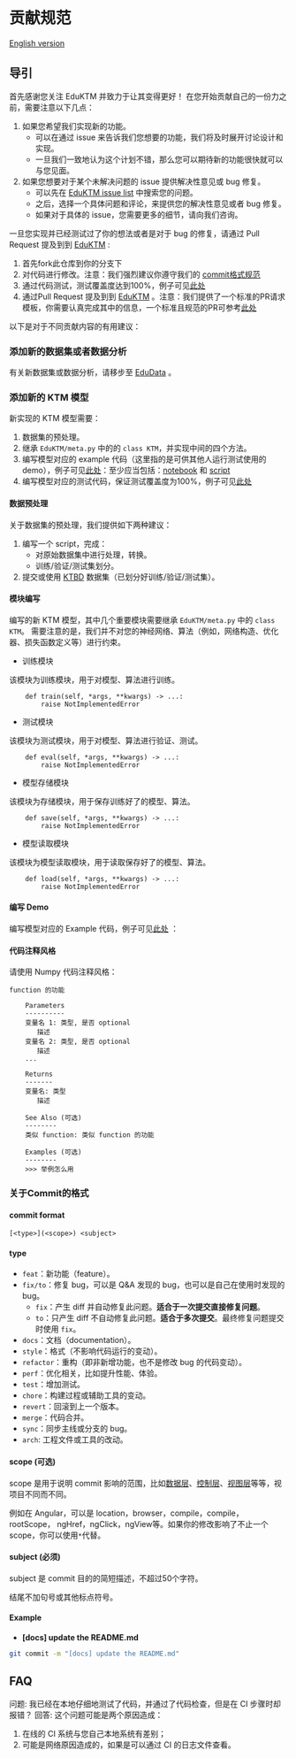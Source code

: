# 贡献规范

[English version](CONTRIBUTE.md)

## 导引

首先感谢您关注 EduKTM 并致力于让其变得更好！
在您开始贡献自己的一份力之前，需要注意以下几点：

1. 如果您希望我们实现新的功能。
   - 可以在通过 issue 来告诉我们您想要的功能，我们将及时展开讨论设计和实现。
   - 一旦我们一致地认为这个计划不错，那么您可以期待新的功能很快就可以与您见面。
2. 如果您想要对于某个未解决问题的 issue 提供解决性意见或 bug 修复。
   - 可以先在 [EduKTM issue list](https://github.com/bigdata-ustc/EduKTM/issues) 中搜索您的问题。
   - 之后，选择一个具体问题和评论，来提供您的解决性意见或者 bug 修复。
   - 如果对于具体的 issue，您需要更多的细节，请向我们咨询。

一旦您实现并已经测试过了你的想法或者是对于 bug 的修复，请通过 Pull Request 提及到到 [EduKTM](https://github.com/bigdata-ustc/EduKTM) :
1. 首先fork此仓库到你的分支下
2. 对代码进行修改。注意：我们强烈建议你遵守我们的 [commit格式规范](CONTRIBUTE_CH.md#关于Commit的格式)
3. 通过代码测试，测试覆盖度达到100%，例子可见[此处](tests/dkt)
4. 通过Pull Request 提及到到 [EduKTM](https://github.com/bigdata-ustc/EduKTM) 。注意：我们提供了一个标准的PR请求模板，你需要认真完成其中的信息，一个标准且规范的PR可参考[此处]()

以下是对于不同贡献内容的有用建议：

### 添加新的数据集或者数据分析

有关新数据集或数据分析，请移步至 [EduData](https://github.com/bigdata-ustc/EduData) 。

### 添加新的 KTM 模型

新实现的 KTM 模型需要：
1. 数据集的预处理。
2. 继承 `EduKTM/meta.py` 中的的 `class KTM`，并实现中间的四个方法。
3. 编写模型对应的 example 代码（这里指的是可供其他人运行测试使用的 demo），例子可见[此处](examples/DKT)：至少应当包括：[notebook](examples/DKT/DKT.ipynb) 和 [script](examples/DKT/DKT.py)
4. 编写模型对应的测试代码，保证测试覆盖度为100%，例子可见[此处](tests/dkt)

#### 数据预处理

关于数据集的预处理，我们提供如下两种建议：

1. 编写一个 script，完成：
   - 对原始数据集中进行处理，转换。
   - 训练/验证/测试集划分。
2. 提交或使用 [KTBD](https://github.com/bigdata-ustc/EduData) 数据集（已划分好训练/验证/测试集）。

#### 模块编写

编写的新 KTM 模型，其中几个重要模块需要继承 `EduKTM/meta.py` 中的 `class KTM`。
需要注意的是，我们并不对您的神经网络、算法（例如，网络构造、优化器、损失函数定义等）进行约束。

- 训练模块

该模块为训练模块，用于对模型、算法进行训练。

```python3
    def train(self, *args, **kwargs) -> ...:
        raise NotImplementedError
```

- 测试模块

该模块为测试模块，用于对模型、算法进行验证、测试。

```python3
    def eval(self, *args, **kwargs) -> ...:
        raise NotImplementedError
```

- 模型存储模块

该模块为存储模块，用于保存训练好了的模型、算法。

```python3
    def save(self, *args, **kwargs) -> ...:
        raise NotImplementedError
```

- 模型读取模块

该模块为模型读取模块，用于读取保存好了的模型、算法。

```python3
    def load(self, *args, **kwargs) -> ...:
        raise NotImplementedError
```

#### 编写 Demo

编写模型对应的 Example 代码，例子可见[此处](examples/DKT) ：

#### 代码注释风格

请使用 Numpy 代码注释风格：

```
function 的功能

    Parameters
    ----------
    变量名 1: 类型, 是否 optional
       描述
    变量名 2: 类型, 是否 optional
       描述
    ...

    Returns
    -------
    变量名: 类型
       描述

    See Also (可选)
    --------
    类似 function: 类似 function 的功能

    Examples (可选)
    --------
    >>> 举例怎么用
```

### 关于Commit的格式

#### commit format

```
[<type>](<scope>) <subject>
```

#### type
- `feat`：新功能（feature）。
- `fix/to`：修复 bug，可以是 Q&A  发现的 bug，也可以是自己在使用时发现的 bug。
   - `fix`：产生 diff 并自动修复此问题。**适合于一次提交直接修复问题**。
   - `to`：只产生 diff 不自动修复此问题。**适合于多次提交**。最终修复问题提交时使用 `fix`。
- `docs`：文档（documentation）。
- `style`：格式（不影响代码运行的变动）。
- `refactor`：重构（即非新增功能，也不是修改 bug 的代码变动）。
- `perf`：优化相关，比如提升性能、体验。
- `test`：增加测试。
- `chore`：构建过程或辅助工具的变动。
- `revert`：回滚到上一个版本。
- `merge`：代码合并。
- `sync`：同步主线或分支的 bug。
- `arch`: 工程文件或工具的改动。

#### scope (可选)

scope 是用于说明 commit 影响的范围，比如<u>数据层</u>、<u>控制层</u>、<u>视图层</u>等等，视项目不同而不同。

例如在 Angular，可以是 location，browser，compile，compile，rootScope， ngHref，ngClick，ngView等。如果你的修改影响了不止一个scope，你可以使用`*`代替。

#### subject (必须)

subject 是 commit 目的的简短描述，不超过50个字符。

结尾不加句号或其他标点符号。

#### Example

- **[docs] update the README.md**

```sh
git commit -m "[docs] update the README.md"
```

## FAQ

问题: 我已经在本地仔细地测试了代码，并通过了代码检查，但是在 CI 步骤时却报错？
回答: 这个问题可能是两个原因造成： 
1. 在线的 CI 系统与您自己本地系统有差别；
2. 可能是网络原因造成的，如果是可以通过 CI 的日志文件查看。